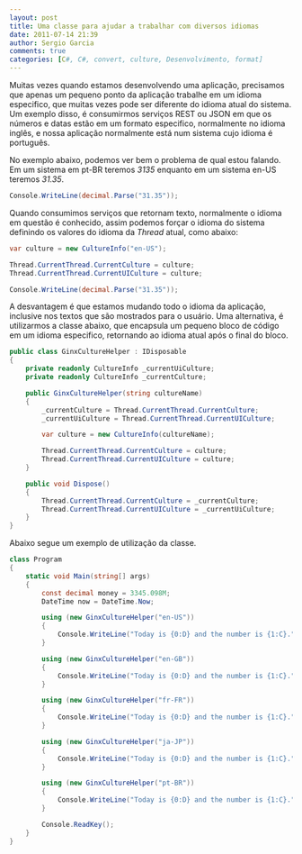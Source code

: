 ```yaml
---
layout: post
title: Uma classe para ajudar a trabalhar com diversos idiomas
date: 2011-07-14 21:39
author: Sergio Garcia
comments: true
categories: [C#, C#, convert, culture, Desenvolvimento, format]
---
```

Muitas vezes quando estamos desenvolvendo uma aplicação, precisamos que apenas
um pequeno ponto da aplicação trabalhe em um idioma especifico, que muitas
vezes pode ser diferente do idioma atual do sistema. Um exemplo disso, é
consumirmos serviços REST ou JSON em que os números e datas estão em um
formato especifico, normalmente no idioma inglês, e nossa aplicação
normalmente está num sistema cujo idioma é português.

No exemplo abaixo, podemos ver bem o problema de qual estou falando. Em um
sistema em pt-BR teremos *3135* enquanto em um sistema en-US teremos *31.35*.

```csharp
Console.WriteLine(decimal.Parse("31.35"));
```

Quando consumimos serviços que retornam texto, normalmente o idioma em questão
é conhecido, assim podemos forçar o idioma do sistema definindo os valores do
idioma da *Thread* atual, como abaixo:

```csharp
var culture = new CultureInfo("en-US");

Thread.CurrentThread.CurrentCulture = culture;
Thread.CurrentThread.CurrentUICulture = culture;

Console.WriteLine(decimal.Parse("31.35"));
```

A desvantagem é que estamos mudando todo o idioma da aplicação, inclusive nos
textos que são mostrados para o usuário. Uma alternativa, é utilizarmos a
classe abaixo, que encapsula um pequeno bloco de código em um idioma
especifico, retornando ao idioma atual após o final do bloco.

```csharp
public class GinxCultureHelper : IDisposable
{
    private readonly CultureInfo _currentUiCulture;
    private readonly CultureInfo _currentCulture;

    public GinxCultureHelper(string cultureName)
    {
        _currentCulture = Thread.CurrentThread.CurrentCulture;
        _currentUiCulture = Thread.CurrentThread.CurrentUICulture;

        var culture = new CultureInfo(cultureName);

        Thread.CurrentThread.CurrentCulture = culture;
        Thread.CurrentThread.CurrentUICulture = culture;
    }

    public void Dispose()
    {
        Thread.CurrentThread.CurrentCulture = _currentCulture;
        Thread.CurrentThread.CurrentUICulture = _currentUiCulture;
    }
}
```

Abaixo segue um exemplo de utilização da classe.

```csharp
class Program
{
    static void Main(string[] args)
    {
        const decimal money = 3345.098M;
        DateTime now = DateTime.Now;

        using (new GinxCultureHelper("en-US"))
        {
            Console.WriteLine("Today is {0:D} and the number is {1:C}.", now, money);
        }

        using (new GinxCultureHelper("en-GB"))
        {
            Console.WriteLine("Today is {0:D} and the number is {1:C}.", now, money);
        }

        using (new GinxCultureHelper("fr-FR"))
        {
            Console.WriteLine("Today is {0:D} and the number is {1:C}.", now, money);
        }

        using (new GinxCultureHelper("ja-JP"))
        {
            Console.WriteLine("Today is {0:D} and the number is {1:C}.", now, money);
        }

        using (new GinxCultureHelper("pt-BR"))
        {
            Console.WriteLine("Today is {0:D} and the number is {1:C}.", now, money);
        }

        Console.ReadKey();
    }
}
```

